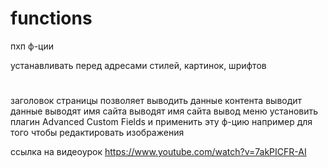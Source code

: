 # functions
пхп ф-ции

<?php bloginfo("template_directory");?> устанавливать перед адресами стилей, картинок, шрифтов

<h1><?php the_title(); ?></h1> заголовок страницы

<?php the_post(); ?> позволяет выводить данные контента

<?php the_content(); ?> выводит данные


<?php bloginfo('name'); ?> выводят имя сайта

<?php bloginfo('description'); ?> выводят имя сайта

<?php wp_nav_menu('primary'); ?> вывод меню

<?php the_field('image'); ?> установить плагин Advanced Custom Fields и применить эту ф-цию например для того чтобы редактировать изображения


<?php get_header() ;?>

<?php get_sidebar() ;?>

<?php get_footer() ;?>


ссылка на видеоурок https://www.youtube.com/watch?v=7akPICFR-AI
